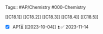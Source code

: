Tags:: #AP/Chemistry #000-Chemistry 

[[C18.1]]
[[C18.2]]
[[C18.3]]
[[C18.4]]
[[C18.5]]

- [x] AP1⏳ [[2023-10-04]] ⏫ ✅ 2023-11-14
